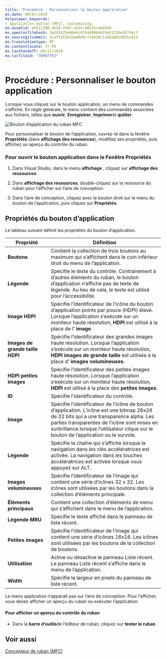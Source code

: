 ```yaml
---
title: 'Procédure : Personnaliser le bouton application'
ms.date: 09/07/2019
helpviewer_keywords:
- application button [MFC], customizing
ms.assetid: ebb11180-ab20-43df-a234-801feca9eb38
ms.openlocfilehash: 3a1d1625e80e6c6f4440864629a5123bed5744c7
ms.sourcegitcommit: 3caf5261b3ea80d9cf14038c116ba981d655cd13
ms.translationtype: MT
ms.contentlocale: fr-FR
ms.lasthandoff: 09/11/2019
ms.locfileid: "70907792"
---
```

# <a name="how-to-customize-the-application-button"></a>Procédure : Personnaliser le bouton application

Lorsque vous cliquez sur le bouton application, un menu de commandes s’affiche. En règle générale, le menu contient des commandes associées aux fichiers, telles que **ouvrir**, **Enregistrer**, **Imprimer**et **quitter**.

![Bouton d’application du ruban MFC](../mfc/media/application_button.png "Bouton d’application du ruban MFC")

Pour personnaliser le bouton de l’application, ouvrez-le dans la fenêtre **Propriétés** (dans **affichage des ressources**), modifiez ses propriétés, puis affichez un aperçu du contrôle du ruban.

### <a name="to-open-the-application-button-in-the-properties-window"></a>Pour ouvrir le bouton application dans le Fenêtre Propriétés

1. Dans Visual Studio, dans le menu **affichage** , cliquez sur **affichage des ressources**.

1. Dans **affichage des ressources**, double-cliquez sur la ressource du ruban pour l’afficher sur l’aire de conception.

1. Dans l’aire de conception, cliquez avec le bouton droit sur le menu du bouton de l’application, puis cliquez sur **Propriétés**.

## <a name="application-button-properties"></a>Propriétés du bouton d’application

Le tableau suivant définit les propriétés du bouton d’application.

|Propriété|Définition|
|--------------|----------------|
|**Boutons**|Contient la collection de trois boutons au maximum qui s’affichent dans le coin inférieur droit du menu de l’application.|
|**Légende**|Spécifie le texte du contrôle. Contrairement à d’autres éléments du ruban, le bouton d’application n’affiche pas de texte de légende. Au lieu de cela, le texte est utilisé pour l’accessibilité.|
|**Image HDPI**|Spécifie l’identificateur de l’icône du bouton d’application points par pouce (HDPI) élevé. Lorsque l’application s’exécute sur un moniteur haute résolution, **HDPI** est utilisé à la place de l' **image**.|
|**Images de grande taille HDPI**|Spécifie l’identificateur des grandes images haute résolution. Lorsque l’application s’exécute sur un moniteur haute résolution, **HDPI images de grande taille** est utilisée à la place d' **images volumineuses**.|
|**HDPI petites images**|Spécifie l’identificateur des petites images haute résolution. Lorsque l’application s’exécute sur un moniteur haute résolution, **HDPI** est utilisé à la place des **petites images**.|
|**ID**|Spécifie l’identificateur du contrôle.|
|**Image**|Spécifie l’identificateur de l’icône de bouton d’application. L’icône est une bitmap 26x26 de 32 bits qui a une transparence alpha. Les parties transparentes de l’icône sont mises en surbrillance lorsque l’utilisateur clique sur le bouton de l’application ou le survole.|
|**Légende**|Spécifie la chaîne qui s’affiche lorsque la navigation dans les clés accélératrices est activée. La navigation dans les touches accélératrices est activée lorsque vous appuyez sur ALT.|
|**Images volumineuses**|Spécifie l’identificateur de l’image qui contient une série d’icônes 32 x 32. Les icônes sont utilisées par les boutons dans la collection d’éléments principale.|
|**Éléments principaux**|Contient une collection d’éléments de menu qui s’affichent dans le menu de l’application.|
|**Légende MRU**|Spécifie le texte affiché dans le panneau de liste récent.|
|**Petites images**|Spécifie l’identificateur de l’image qui contient une série d’icônes 16x16. Les icônes sont utilisées par les boutons de la collection de boutons.|
|**Utilisation**|Active ou désactive le panneau Liste récent. Le panneau Liste récent s’affiche dans le menu de l’application.|
|**Width**|Spécifie la largeur en pixels du panneau de liste récent.|

Le menu application n’apparaît pas sur l’aire de conception. Pour l’afficher, vous devez afficher un aperçu du ruban ou exécuter l’application.

#### <a name="to-preview-the-ribbon-control"></a>Pour afficher un aperçu du contrôle du ruban

- Dans la **barre d’outils**de l’éditeur de ruban, cliquez sur **tester le ruban**.

## <a name="see-also"></a>Voir aussi

[Concepteur de ruban (MFC)](../mfc/ribbon-designer-mfc.md)
